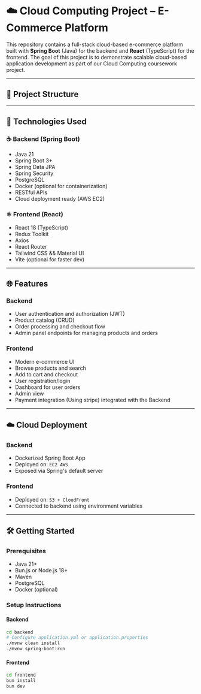 # ☁️ Cloud Computing Project – E-Commerce Platform

This repository contains a full-stack cloud-based e-commerce platform built with **Spring Boot** (Java) for the backend and **React** (TypeScript) for the frontend. The goal of this project is to demonstrate scalable cloud-based application development as part of our Cloud Computing coursework project.

---

## 📁 Project Structure


---

## 🚀 Technologies Used

### ☕ Backend (Spring Boot)
- Java 21
- Spring Boot 3+
- Spring Data JPA
- Spring Security
- PostgreSQL
- Docker (optional for containerization)
- RESTful APIs
- Cloud deployment ready (AWS EC2)

### ⚛️ Frontend (React)
- React 18 (TypeScript)
- Redux Toolkit
- Axios
- React Router
- Tailwind CSS && Material UI
- Vite (optional for faster dev)

---

## 🌐 Features

### Backend
- User authentication and authorization (JWT)
- Product catalog (CRUD)
- Order processing and checkout flow
- Admin panel endpoints for managing products and orders

### Frontend
- Modern e-commerce UI
- Browse products and search
- Add to cart and checkout
- User registration/login
- Dashboard for user orders
- Admin view
- Payment integration (Using stripe) integrated with the Backend

---

## ☁️ Cloud Deployment

### Backend
- Dockerized Spring Boot App
- Deployed on: `EC2 AWS`
- Exposed via Spring's default server

### Frontend
- Deployed on: `S3 + CloudFront`
- Connected to backend using environment variables

---

## 🛠️ Getting Started

### Prerequisites
- Java 21+
- Bun.js or Node.js 18+
- Maven
- PostgreSQL
- Docker (optional)

### Setup Instructions

#### Backend
```bash
cd backend
# Configure application.yml or application.properties
./mvnw clean install
./mvnw spring-boot:run
```

#### Frontend
```bash
cd frontend
bun install
bun dev

